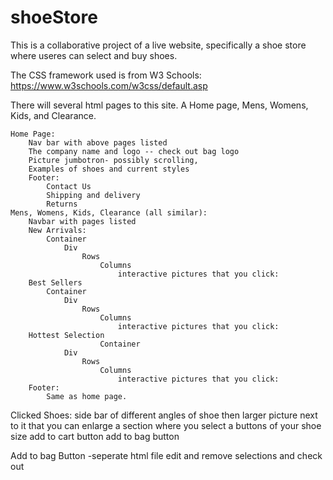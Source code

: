 # shoeStore

This is a collaborative project of a live website, specifically a shoe store where useres can select and buy shoes.

The CSS framework used is from W3 Schools: https://www.w3schools.com/w3css/default.asp

There will several html pages to this site. A Home page, Mens, Womens, Kids, and Clearance.

    Home Page:
        Nav bar with above pages listed
        The company name and logo -- check out bag logo
        Picture jumbotron- possibly scrolling,
        Examples of shoes and current styles
        Footer:
            Contact Us
            Shipping and delivery
            Returns
    Mens, Womens, Kids, Clearance (all similar):
        Navbar with pages listed
        New Arrivals:
            Container
                Div
                    Rows
                        Columns
                            interactive pictures that you click: 
        Best Sellers
            Container
                Div
                    Rows
                        Columns
                            interactive pictures that you click: 
        Hottest Selection
                        Container
                Div
                    Rows
                        Columns
                            interactive pictures that you click: 
        Footer:
            Same as home page.

Clicked Shoes:
side bar of different angles of shoe then larger picture next to it that you can enlarge
    a section where you select a buttons of your shoe size
    add to cart button
    add to bag button

Add to bag Button
    -seperate html file
    edit and remove selections and check out
